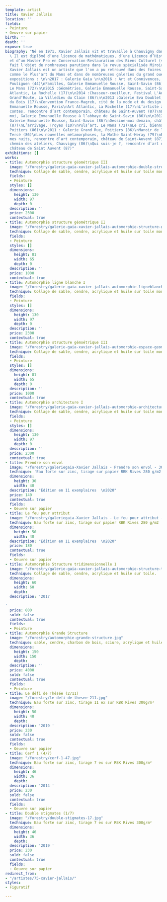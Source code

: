 ```yaml
---
template: artist
title: Xavier Jallais
location: ''
fields:
- Peinture
- Oeuvre sur papier
birth: ''
death: ''
expose: true
biography: "Né en 1971, Xavier Jallais vit et travaille à Chauvigny dans la Vienne.
  \ Il est diplômé d’une licence de mathématiques, d’une Licence d’Histoire de l’Art
  et d’un Master Pro en Conservation-Restauration des Biens Culturel (spécialité peinture).\n\nAyant
  fait l'objet de nombreuses parutions dans la revue spécialisée Miroir de l'art,
  Xavier Jallais est un artiste que l'on a pu retrouvé dans des foires d'art contemporain
  comme le Plus'art du Mans et dans de nombreuses galeries du grand ouest. \n\nDernières
  expositions : \n\n2017 : Galerie Gaia \n\n2016 : Art et Connivences, le Rex, Le
  Pouliguen (44)\nFamilles, Galerie Emmanuelle Rousse, Saint-Savin (86)\nPuls’art,
  Le Mans (72)\n\n2015 :Géométries, Galerie Emmanuelle Rousse, Saint-Savin (86)\nArt
  Atlantic, La Rochelle (17)\n\n2014 :Chasseur-cueilleur, Festival L'Auberge de la
  Grand'Route, La Villedieu du Clain (86)\n\n2013 :Galerie Eva Doublet, Saint-Georges
  du Bois (17)\nConvention France-Magreb, cité de la mode et du design avec la Galerie
  Emmanuelle Rousse, Paris\nArt Atlantic, La Rochelle (17)\nL’artiste à la cour des
  contes, rencontre d’art contemporain, château de Saint-Auvent (87)\nL’abbaye et
  moi, Galerie Emmanuelle Rousse à l’abbaye de Saint-Savin (86)\n\n2012 : Automorphies,
  Galerie Emmanuelle Rousse, Saint-Savin (86)\nDessine-moi demain, château de Saint-Auvent
  (87)\nL’arrivage, Troyes (10)\nPuls’art, Le Mans (72)\nLe cri, biennale d’art sacré,
  Poitiers (86)\n\n2011 : Galerie Grand Rue, Poitiers (86)\nManoir de la Thibaudière,
  Tercé (86)\nLes nouvelles métamorphoses, la Mothe Saint-Heray (79)\nBestiaire de
  mes nuits, rencontre d’art contemporain, château de Saint-Auvent (87)\n\n2010 :Le
  chemin des ateliers, Chauvigny (86)\nQui suis-je ?, rencontre d’art contemporain,
  château de Saint Auvent (87)"
exhibitions: []
works:
- title: Automorphie structure géométrique III
  image: "/forestry/galerie-gaia-xavier-jallais-automorphie-double-structure-blanche-130x97.jpg"
  technique: Collage de sable, cendre, acrylique et huile sur toile montée sur châssis
  fields:
  - Peinture
  styles: []
  dimensions:
    height: 130
    width: 97
    depth: 0
  description: ''
  price: 2300
  contextual: true
- title: Automorphie structure géométrique II
  image: "/forestry/galerie-gaia-xavier-jallais-automorphie-structure-geometrique-ii-81x65.jpg"
  technique: Collage de sable, cendre, acrylique et huile sur toile montée sur châssis
  fields:
  - Peinture
  styles: []
  dimensions:
    height: 81
    width: 65
    depth: 0
  description: ''
  price: 1000
  contextual: true
- title: Automorphie ligne blanche I
  image: "/forestry/galerie-gaia-xavier-jallais-automorphie-ligneblanche-130x97.jpg"
  technique: Collage de sable, cendre, acrylique et huile sur toile montée sur châssis
  fields:
  - Peinture
  styles: []
  dimensions:
    height: 130
    width: 97
    depth: 0
  description: ''
  price: 2300
  contextual: true
- title: Automorphie structure gémoétrique III
  image: "/forestry/galerie-gaia-xavier-jallais-automorphie-espace-geometrique-iii-81x65.jpg"
  technique: Collage de sable, cendre, acrylique et huile sur toile montée sur châssis
  fields:
  - Peinture
  styles: []
  dimensions:
    height: 81
    width: 65
    depth: 0
  description: ''
  price: 1000
  contextual: true
- title: Automorphie architecture I
  image: "/forestry/galerie-gaia-xavier-jallais-automorphie-architecture-i-130x97.jpg"
  technique: Collage de sable, cendre, acrylique et huile sur toile montée sur châssis
  fields:
  - Peinture
  styles: []
  dimensions:
    height: 130
    width: 97
    depth: 0
  description: ''
  price: 2300
  contextual: true
- title: Prendre son envol
  image: "/forestry/galeriegaia-Xavier Jallais - Prendre son envol - 30 x 40.jpg"
  technique: 'Eau forte sur zinc, tirage sur papier RBK Rives 280 g/m2 '
  dimensions:
    height: 30
    width: 40
  description: "Edition en 11 exemplaires  \n2020"
  price: 140
  contextual: true
  fields:
  - Oeuvre sur papier
- title: Le feu pour attribut
  image: "/forestry/galeriegaia-Xavier Jallais - Le feu pour attribut - 40 x 50.jpg"
  technique: Eau forte sur zinc, tirage sur papier RBK Rives 280 g/m2
  dimensions:
    height: 50
    width: 40
  description: "Edition en 11 exemplaires  \n2020"
  price: 180
  contextual: true
  fields:
  - Oeuvre sur papier
- title: Automorphie Structure tridimensionnelle 1
  image: "/forestry/galerie-gaia-xavier-jallais-automorphie-structure-tridimentionnelle-1-60x60.JPG"
  technique: Collage de sable, cendre, acrylique et huile sur toile.
  dimensions:
    height: 60
    width: 60
    depth: 
  description: '2017

'
  price: 800
  sold: false
  contextual: true
  fields:
  - Peinture
- title: Automorphie Grande Structure
  image: "/forestry/automorphie-grande-structure.jpg"
  technique: sable, cendre, charbon de bois, sciure, acrylique et huile sur toile
  dimensions:
    height: 150
    width: 150
    depth: 
  description: ''
  price: 4000
  sold: false
  contextual: true
  fields:
  - Peinture
- title: Le défi de Thésée (2/11)
  image: "/forestry/le-defi-de-thesee-211.jpg"
  technique: Eau forte sur zinc, tirage 11 ex sur RBK Rives 300g/m²
  dimensions:
    height: 50
    width: 40
    depth: 
  description: '2019 '
  price: 230
  sold: false
  contextual: true
  fields:
  - Oeuvre sur papier
- title: Cerf 1 (4/7)
  image: "/forestry/cerf-1-47.jpg"
  technique: Eau forte sur zinc, tirage 7 ex sur RBK Rives 300g/m²
  dimensions:
    height: 46
    width: 36
    depth: 
  description: '2014 '
  price: 230
  sold: false
  contextual: true
  fields:
  - Oeuvre sur papier
- title: Double stigmates (1/7)
  image: "/forestry/double-stigmates-17.jpg"
  technique: Eau forte sur zinc, tirage 7 ex sur RBK Rives 300g/m²
  dimensions:
    height: 46
    width: 36
    depth: 
  description: '2019 '
  price: 230
  sold: false
  contextual: true
  fields:
  - Oeuvre sur papier
redirect_from:
- "/artistes/75-xavier-jallais/"
styles:
- Figuratif

---
```

